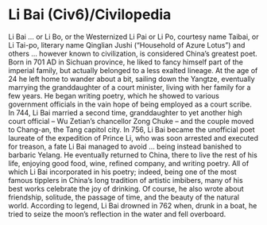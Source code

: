 # Li Bai (Civ6)/Civilopedia

Li Bai … or Li Bo, or the Westernized Li Pai or Li Po, courtesy name Taibai, or Li Tai-po, literary name Qinglian Jushi (“Household of Azure Lotus”) and others … however known to civilization, is considered China’s greatest poet. Born in 701 AD in Sichuan province, he liked to fancy himself part of the imperial family, but actually belonged to a less exalted lineage. At the age of 24 he left home to wander about a bit, sailing down the Yangtze, eventually marrying the granddaughter of a court minister, living with her family for a few years. He began writing poetry, which he showed to various government officials in the vain hope of being employed as a court scribe.
In 744, Li Bai married a second time, granddaughter to yet another high court official – Wu Zetian’s chancellor Zong Chuke – and the couple moved to Chang-an, the Tang capitol city. In 756, Li Bai became the unofficial poet laureate of the expedition of Prince Li, who was soon arrested and executed for treason, a fate Li Bai managed to avoid … being instead banished to barbaric Yelang. He eventually returned to China, there to live the rest of his life, enjoying good food, wine, refined company, and writing poetry.
All of which Li Bai incorporated in his poetry; indeed, being one of the most famous tipplers in China’s long tradition of artistic imbibers, many of his best works celebrate the joy of drinking. Of course, he also wrote about friendship, solitude, the passage of time, and the beauty of the natural world. According to legend, Li Bai drowned in 762 when, drunk in a boat, he tried to seize the moon’s reflection in the water and fell overboard.